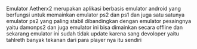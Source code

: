 Emulator Aetherx2 
merupakan aplikasi berbasis emulator android yang berfungsi untuk memainkan emulator ps2 dan ps1 dan juga satu satunya emulator ps2 yang paling stabil dibandingkan dengan emulator pesaingnya 
yaitu damonps2 dan juga emulator ini bisa dimainkan secara offline dan sekarang emulator ini sudah tidak update karena sang devoloper yaitu tahlreth banyak tekanan dari para player nya 
itu sendiri 
